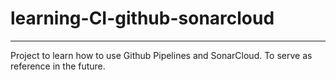 # learning-CI-github-sonarcloud
---
Project to learn how to use Github Pipelines and SonarCloud. To serve as reference in the future.